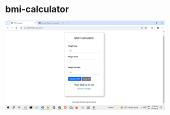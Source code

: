 # bmi-calculator
<img src="https://github.com/Kamran-Riyaz/bmi-calculator/blob/main/BMI-Calculator.png" alt="screenshort of the bmi calculator">
